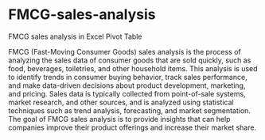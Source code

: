 # FMCG-sales-analysis
FMCG sales analysis in Excel Pivot Table

FMCG (Fast-Moving Consumer Goods) sales analysis is the process of analyzing the sales data of consumer goods that are sold quickly, such as food, beverages, toiletries, and other household items. This analysis is used to identify trends in consumer buying behavior, track sales performance, and make data-driven decisions about product development, marketing, and pricing. Sales data is typically collected from point-of-sale systems, market research, and other sources, and is analyzed using statistical techniques such as trend analysis, forecasting, and market segmentation. The goal of FMCG sales analysis is to provide insights that can help companies improve their product offerings and increase their market share.
